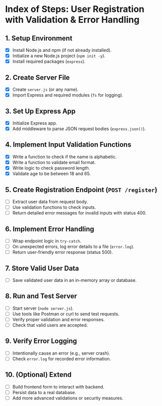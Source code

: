 # Index of Steps: User Registration with Validation & Error Handling

## 1. **Setup Environment**

* [x] Install Node.js and npm (if not already installed).
* [x] Initialize a new Node.js project (`npm init -y`).
* [x] Install required packages (`express`).

## 2. **Create Server File**

* [x] Create `server.js` (or any name).
* [x] Import Express and required modules (`fs` for logging).

## 3. **Set Up Express App**

* [x] Initialize Express app.
* [x] Add middleware to parse JSON request bodies (`express.json()`).

## 4. **Implement Input Validation Functions**

* [x] Write a function to check if the name is alphabetic.
* [x] Write a function to validate email format.
* [x] Write logic to check password length.
* [x] Validate age to be between 18 and 65.

## 5. **Create Registration Endpoint (`POST /register`)**

* [ ] Extract user data from request body.
* [ ] Use validation functions to check inputs.
* [ ] Return detailed error messages for invalid inputs with status 400.

## 6. **Implement Error Handling**

* [ ] Wrap endpoint logic in `try-catch`.
* [ ] On unexpected errors, log error details to a file (`error.log`).
* [ ] Return user-friendly error response (status 500).

## 7. **Store Valid User Data**

* [ ] Save validated user data in an in-memory array or database.

## 8. **Run and Test Server**

* [ ] Start server (`node server.js`).
* [ ] Use tools like Postman or curl to send test requests.
* [ ] Verify proper validation and error responses.
* [ ] Check that valid users are accepted.

## 9. **Verify Error Logging**

* [ ] Intentionally cause an error (e.g., server crash).
* [ ] Check `error.log` for recorded error information.

## 10. **(Optional) Extend**

* [ ] Build frontend form to interact with backend.
* [ ] Persist data to a real database.
* [ ] Add more advanced validations or security measures.
